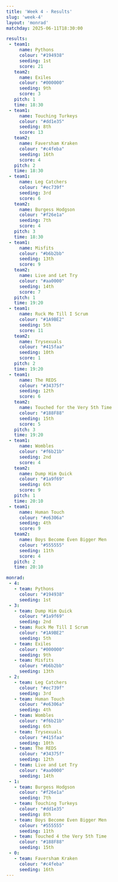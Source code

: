 ```yaml
---
title: 'Week 4 - Results'
slug: 'week-4'
layout: 'monrad'
matchday: 2025-06-11T18:30:00

results:
 - team1:
     name: Pythons
     colour: "#194938"
     seeding: 1st
     score: 21
   team2:
     name: Exiles
     colour: "#000000"
     seeding: 9th
     score: 3
   pitch: 1
   time: 18:30
 - team1:
     name: Touching Turkeys
     colour: "#dd1e35"
     seeding: 8th
     score: 13
   team2:
     name: Faversham Kraken
     colour: "#c4feba"
     seeding: 16th
     score: 4
   pitch: 2
   time: 18:30
 - team1:
     name: Leg Catchers
     colour: "#ec739f"
     seeding: 3rd
     score: 6
   team2:
     name: Burgess Hodgson
     colour: "#f26e1a"
     seeding: 7th
     score: 4
   pitch: 3
   time: 18:30
 - team1:
     name: Misfits
     colour: "#b6b2bb"
     seeding: 13th
     score: 9
   team2:
     name: Live and Let Try
     colour: "#aa0000"
     seeding: 14th
     score: 7
   pitch: 1
   time: 19:20
 - team1:
     name: Ruck Me Till I Scrum
     colour: "#1A9BE2"
     seeding: 5th
     score: 11
   team2:
     name: Trysexuals
     colour: "#415faa"
     seeding: 10th
     score: 1
   pitch: 2
   time: 19:20
 - team1:
     name: The REDS
     colour: "#34375f"
     seeding: 12th
     score: 6
   team2:
     name: Touched for the Very 5th Time
     colour: "#188F88"
     seeding: 15th
     score: 5
   pitch: 3
   time: 19:20
 - team1:
     name: Wombles
     colour: "#f6b21b"
     seeding: 2nd
     score: 4
   team2:
     name: Dump Him Quick
     colour: "#1a9f69"
     seeding: 6th
     score: 9
   pitch: 1
   time: 20:10
 - team1:
     name: Human Touch
     colour: "#e6306a"
     seeding: 4th
     score: 9
   team2:
     name: Boys Become Even Bigger Men
     colour: "#555555"
     seeding: 11th
     score: 4
   pitch: 2
   time: 20:10

monrad:
 - 4:
   - team: Pythons
     colour: "#194938"
     seeding: 1st
 - 3:
   - team: Dump Him Quick
     colour: "#1a9f69"
     seeding: 2nd
   - team: Ruck Me Till I Scrum
     colour: "#1A9BE2"
     seeding: 5th
   - team: Exiles
     colour: "#000000"
     seeding: 9th
   - team: Misfits
     colour: "#b6b2bb"
     seeding: 13th
 - 2:
   - team: Leg Catchers
     colour: "#ec739f"
     seeding: 3rd
   - team: Human Touch
     colour: "#e6306a"
     seeding: 4th
   - team: Wombles
     colour: "#f6b21b"
     seeding: 6th
   - team: Trysexuals
     colour: "#415faa"
     seeding: 10th
   - team: The REDS
     colour: "#34375f"
     seeding: 12th
   - team: Live and Let Try
     colour: "#aa0000"
     seeding: 14th
 - 1:
   - team: Burgess Hodgson
     colour: "#f26e1a"
     seeding: 7th
   - team: Touching Turkeys
     colour: "#dd1e35"
     seeding: 8th
   - team: Boys Become Even Bigger Men
     colour: "#555555"
     seeding: 11th
   - team: Touched 4 the Very 5th Time
     colour: "#188F88"
     seeding: 15th
 - 0:
   - team: Faversham Kraken
     colour: "#c4feba"
     seeding: 16th
---
```


